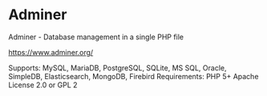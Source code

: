 # Adminer

Adminer - Database management in a single PHP file

https://www.adminer.org/

Supports: MySQL, MariaDB, PostgreSQL, SQLite, MS SQL, Oracle, SimpleDB, Elasticsearch, MongoDB, Firebird
Requirements: PHP 5+
Apache License 2.0 or GPL 2
